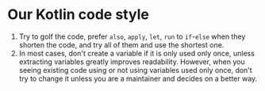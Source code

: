 # Our Kotlin code style

1. Try to golf the code, prefer `also`, `apply`, `let`, `run` to `if`-`else` when they shorten the code, and try all of them and use the shortest one.
1. In most cases, don't create a variable if it is only used only once, unless extracting variables greatly improves readability. However, when you seeing existing code using or not using variables used only once, don't try to change it unless you are a maintainer and decides on a better way.
